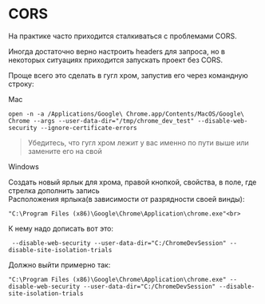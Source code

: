 # CORS

На практике часто приходится сталкиваться с проблемами CORS.

Иногда достаточно верно настроить headers для запроса, но в некоторых ситуациях приходится запускать проект без CORS.

Проще всего это сделать в гугл хром, запустив его через командную строку:

Mac
```
open -n -a /Applications/Google\ Chrome.app/Contents/MacOS/Google\ Chrome --args --user-data-dir="/tmp/chrome_dev_test" --disable-web-security --ignore-certificate-errors
```
> Убедитесь, что гугл хром лежит у вас именно по пути выше или замените его на свой

Windows

Создать новый ярлык для хрома, правой кнопкой, свойства, в поле, где стрелка дополнить запись
<br>
Расположения ярлыка(в зависимости от разрядности своей винды):<br>
```
"C:\Program Files (x86)\Google\Chrome\Application\chrome.exe"<br>
```

К нему надо дописать вот это:<br>
```
 --disable-web-security --user-data-dir="C:/ChromeDevSession" --disable-site-isolation-trials
```
Должно выйти примерно так:
```
"C:\Program Files (x86)\Google\Chrome\Application\chrome.exe" --disable-web-security --user-data-dir="C:/ChromeDevSession" --disable-site-isolation-trials
```
